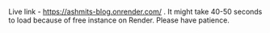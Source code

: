 Live link - https://ashmits-blog.onrender.com/ . It might take 40-50 seconds to load because of free instance on Render. Please have patience.
